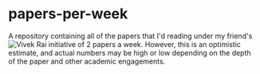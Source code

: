 # papers-per-week
A repository containing all of the papers that I'd reading under my friend's ![Vivek Rai](https://github.com/vivekiitkgp) initiative of 2 papers a week.  However, this is an optimistic estimate, and actual numbers may be high or low depending on the depth of the paper and other academic engagements.
